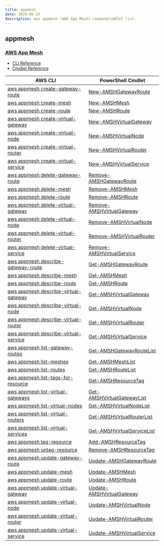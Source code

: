 ```yaml
---
title: appmesh
date: 2024-06-25
description: aws appmesh (AWS App Mesh) command/cmdlet list.
---
```


## appmesh

### [AWS App Mesh](https://aws.amazon.com/app-mesh/)

* [CLI Reference](https://awscli.amazonaws.com/v2/documentation/api/latest/reference/appmesh/index.html)
* [Cmdlet Reference](https://docs.aws.amazon.com/powershell/latest/reference/items/AWS_App_Mesh_cmdlets.html)

|AWS CLI|PowerShell Cmdlet|
|----|----|
|[aws appmesh create-gateway-route](https://awscli.amazonaws.com/v2/documentation/api/latest/reference/appmesh/create-gateway-route.html)|[New-AMSHGatewayRoute](https://docs.aws.amazon.com/powershell/latest/reference/items/New-AMSHGatewayRoute.html)|
|[aws appmesh create-mesh](https://awscli.amazonaws.com/v2/documentation/api/latest/reference/appmesh/create-mesh.html)|[New-AMSHMesh](https://docs.aws.amazon.com/powershell/latest/reference/items/New-AMSHMesh.html)|
|[aws appmesh create-route](https://awscli.amazonaws.com/v2/documentation/api/latest/reference/appmesh/create-route.html)|[New-AMSHRoute](https://docs.aws.amazon.com/powershell/latest/reference/items/New-AMSHRoute.html)|
|[aws appmesh create-virtual-gateway](https://awscli.amazonaws.com/v2/documentation/api/latest/reference/appmesh/create-virtual-gateway.html)|[New-AMSHVirtualGateway](https://docs.aws.amazon.com/powershell/latest/reference/items/New-AMSHVirtualGateway.html)|
|[aws appmesh create-virtual-node](https://awscli.amazonaws.com/v2/documentation/api/latest/reference/appmesh/create-virtual-node.html)|[New-AMSHVirtualNode](https://docs.aws.amazon.com/powershell/latest/reference/items/New-AMSHVirtualNode.html)|
|[aws appmesh create-virtual-router](https://awscli.amazonaws.com/v2/documentation/api/latest/reference/appmesh/create-virtual-router.html)|[New-AMSHVirtualRouter](https://docs.aws.amazon.com/powershell/latest/reference/items/New-AMSHVirtualRouter.html)|
|[aws appmesh create-virtual-service](https://awscli.amazonaws.com/v2/documentation/api/latest/reference/appmesh/create-virtual-service.html)|[New-AMSHVirtualService](https://docs.aws.amazon.com/powershell/latest/reference/items/New-AMSHVirtualService.html)|
|[aws appmesh delete-gateway-route](https://awscli.amazonaws.com/v2/documentation/api/latest/reference/appmesh/delete-gateway-route.html)|[Remove-AMSHGatewayRoute](https://docs.aws.amazon.com/powershell/latest/reference/items/Remove-AMSHGatewayRoute.html)|
|[aws appmesh delete-mesh](https://awscli.amazonaws.com/v2/documentation/api/latest/reference/appmesh/delete-mesh.html)|[Remove-AMSHMesh](https://docs.aws.amazon.com/powershell/latest/reference/items/Remove-AMSHMesh.html)|
|[aws appmesh delete-route](https://awscli.amazonaws.com/v2/documentation/api/latest/reference/appmesh/delete-route.html)|[Remove-AMSHRoute](https://docs.aws.amazon.com/powershell/latest/reference/items/Remove-AMSHRoute.html)|
|[aws appmesh delete-virtual-gateway](https://awscli.amazonaws.com/v2/documentation/api/latest/reference/appmesh/delete-virtual-gateway.html)|[Remove-AMSHVirtualGateway](https://docs.aws.amazon.com/powershell/latest/reference/items/Remove-AMSHVirtualGateway.html)|
|[aws appmesh delete-virtual-node](https://awscli.amazonaws.com/v2/documentation/api/latest/reference/appmesh/delete-virtual-node.html)|[Remove-AMSHVirtualNode](https://docs.aws.amazon.com/powershell/latest/reference/items/Remove-AMSHVirtualNode.html)|
|[aws appmesh delete-virtual-router](https://awscli.amazonaws.com/v2/documentation/api/latest/reference/appmesh/delete-virtual-router.html)|[Remove-AMSHVirtualRouter](https://docs.aws.amazon.com/powershell/latest/reference/items/Remove-AMSHVirtualRouter.html)|
|[aws appmesh delete-virtual-service](https://awscli.amazonaws.com/v2/documentation/api/latest/reference/appmesh/delete-virtual-service.html)|[Remove-AMSHVirtualService](https://docs.aws.amazon.com/powershell/latest/reference/items/Remove-AMSHVirtualService.html)|
|[aws appmesh describe-gateway-route](https://awscli.amazonaws.com/v2/documentation/api/latest/reference/appmesh/describe-gateway-route.html)|[Get-AMSHGatewayRoute](https://docs.aws.amazon.com/powershell/latest/reference/items/Get-AMSHGatewayRoute.html)|
|[aws appmesh describe-mesh](https://awscli.amazonaws.com/v2/documentation/api/latest/reference/appmesh/describe-mesh.html)|[Get-AMSHMesh](https://docs.aws.amazon.com/powershell/latest/reference/items/Get-AMSHMesh.html)|
|[aws appmesh describe-route](https://awscli.amazonaws.com/v2/documentation/api/latest/reference/appmesh/describe-route.html)|[Get-AMSHRoute](https://docs.aws.amazon.com/powershell/latest/reference/items/Get-AMSHRoute.html)|
|[aws appmesh describe-virtual-gateway](https://awscli.amazonaws.com/v2/documentation/api/latest/reference/appmesh/describe-virtual-gateway.html)|[Get-AMSHVirtualGateway](https://docs.aws.amazon.com/powershell/latest/reference/items/Get-AMSHVirtualGateway.html)|
|[aws appmesh describe-virtual-node](https://awscli.amazonaws.com/v2/documentation/api/latest/reference/appmesh/describe-virtual-node.html)|[Get-AMSHVirtualNode](https://docs.aws.amazon.com/powershell/latest/reference/items/Get-AMSHVirtualNode.html)|
|[aws appmesh describe-virtual-router](https://awscli.amazonaws.com/v2/documentation/api/latest/reference/appmesh/describe-virtual-router.html)|[Get-AMSHVirtualRouter](https://docs.aws.amazon.com/powershell/latest/reference/items/Get-AMSHVirtualRouter.html)|
|[aws appmesh describe-virtual-service](https://awscli.amazonaws.com/v2/documentation/api/latest/reference/appmesh/describe-virtual-service.html)|[Get-AMSHVirtualService](https://docs.aws.amazon.com/powershell/latest/reference/items/Get-AMSHVirtualService.html)|
|[aws appmesh list-gateway-routes](https://awscli.amazonaws.com/v2/documentation/api/latest/reference/appmesh/list-gateway-routes.html)|[Get-AMSHGatewayRouteList](https://docs.aws.amazon.com/powershell/latest/reference/items/Get-AMSHGatewayRouteList.html)|
|[aws appmesh list-meshes](https://awscli.amazonaws.com/v2/documentation/api/latest/reference/appmesh/list-meshes.html)|[Get-AMSHMeshList](https://docs.aws.amazon.com/powershell/latest/reference/items/Get-AMSHMeshList.html)|
|[aws appmesh list-routes](https://awscli.amazonaws.com/v2/documentation/api/latest/reference/appmesh/list-routes.html)|[Get-AMSHRouteList](https://docs.aws.amazon.com/powershell/latest/reference/items/Get-AMSHRouteList.html)|
|[aws appmesh list-tags-for-resource](https://awscli.amazonaws.com/v2/documentation/api/latest/reference/appmesh/list-tags-for-resource.html)|[Get-AMSHResourceTag](https://docs.aws.amazon.com/powershell/latest/reference/items/Get-AMSHResourceTag.html)|
|[aws appmesh list-virtual-gateways](https://awscli.amazonaws.com/v2/documentation/api/latest/reference/appmesh/list-virtual-gateways.html)|[Get-AMSHVirtualGatewayList](https://docs.aws.amazon.com/powershell/latest/reference/items/Get-AMSHVirtualGatewayList.html)|
|[aws appmesh list-virtual-nodes](https://awscli.amazonaws.com/v2/documentation/api/latest/reference/appmesh/list-virtual-nodes.html)|[Get-AMSHVirtualNodeList](https://docs.aws.amazon.com/powershell/latest/reference/items/Get-AMSHVirtualNodeList.html)|
|[aws appmesh list-virtual-routers](https://awscli.amazonaws.com/v2/documentation/api/latest/reference/appmesh/list-virtual-routers.html)|[Get-AMSHVirtualRouterList](https://docs.aws.amazon.com/powershell/latest/reference/items/Get-AMSHVirtualRouterList.html)|
|[aws appmesh list-virtual-services](https://awscli.amazonaws.com/v2/documentation/api/latest/reference/appmesh/list-virtual-services.html)|[Get-AMSHVirtualServiceList](https://docs.aws.amazon.com/powershell/latest/reference/items/Get-AMSHVirtualServiceList.html)|
|[aws appmesh tag-resource](https://awscli.amazonaws.com/v2/documentation/api/latest/reference/appmesh/tag-resource.html)|[Add-AMSHResourceTag](https://docs.aws.amazon.com/powershell/latest/reference/items/Add-AMSHResourceTag.html)|
|[aws appmesh untag-resource](https://awscli.amazonaws.com/v2/documentation/api/latest/reference/appmesh/untag-resource.html)|[Remove-AMSHResourceTag](https://docs.aws.amazon.com/powershell/latest/reference/items/Remove-AMSHResourceTag.html)|
|[aws appmesh update-gateway-route](https://awscli.amazonaws.com/v2/documentation/api/latest/reference/appmesh/update-gateway-route.html)|[Update-AMSHGatewayRoute](https://docs.aws.amazon.com/powershell/latest/reference/items/Update-AMSHGatewayRoute.html)|
|[aws appmesh update-mesh](https://awscli.amazonaws.com/v2/documentation/api/latest/reference/appmesh/update-mesh.html)|[Update-AMSHMesh](https://docs.aws.amazon.com/powershell/latest/reference/items/Update-AMSHMesh.html)|
|[aws appmesh update-route](https://awscli.amazonaws.com/v2/documentation/api/latest/reference/appmesh/update-route.html)|[Update-AMSHRoute](https://docs.aws.amazon.com/powershell/latest/reference/items/Update-AMSHRoute.html)|
|[aws appmesh update-virtual-gateway](https://awscli.amazonaws.com/v2/documentation/api/latest/reference/appmesh/update-virtual-gateway.html)|[Update-AMSHVirtualGateway](https://docs.aws.amazon.com/powershell/latest/reference/items/Update-AMSHVirtualGateway.html)|
|[aws appmesh update-virtual-node](https://awscli.amazonaws.com/v2/documentation/api/latest/reference/appmesh/update-virtual-node.html)|[Update-AMSHVirtualNode](https://docs.aws.amazon.com/powershell/latest/reference/items/Update-AMSHVirtualNode.html)|
|[aws appmesh update-virtual-router](https://awscli.amazonaws.com/v2/documentation/api/latest/reference/appmesh/update-virtual-router.html)|[Update-AMSHVirtualRouter](https://docs.aws.amazon.com/powershell/latest/reference/items/Update-AMSHVirtualRouter.html)|
|[aws appmesh update-virtual-service](https://awscli.amazonaws.com/v2/documentation/api/latest/reference/appmesh/update-virtual-service.html)|[Update-AMSHVirtualService](https://docs.aws.amazon.com/powershell/latest/reference/items/Update-AMSHVirtualService.html)|

